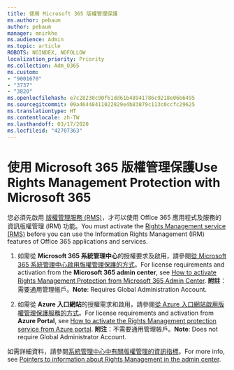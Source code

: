 ```yaml
---
title: 使用 Microsoft 365 版權管理保護
ms.author: pebaum
author: pebaum
manager: mnirkhe
ms.audience: Admin
ms.topic: article
ROBOTS: NOINDEX, NOFOLLOW
localization_priority: Priority
ms.collection: Adm_O365
ms.custom:
- "9001670"
- "3737"
- "3820"
ms.openlocfilehash: e7c28230c90f61dd61b48941786c9218e06b6495
ms.sourcegitcommit: 09a46448411022829e4b83879c113c0ccfc29625
ms.translationtype: HT
ms.contentlocale: zh-TW
ms.lasthandoff: 03/17/2020
ms.locfileid: "42707363"
---
```

# <a name="use-rights-management-protection-with-microsoft-365"></a><span data-ttu-id="b0620-102">使用 Microsoft 365 版權管理保護</span><span class="sxs-lookup"><span data-stu-id="b0620-102">Use Rights Management Protection with Microsoft 365</span></span>

<span data-ttu-id="b0620-103">您必須先啟用 [版權管理服務 (RMS)](https://docs.microsoft.com/azure/information-protection/what-is-azure-rms)，才可以使用 Office 365 應用程式及服務的資訊版權管理 (IRM) 功能。</span><span class="sxs-lookup"><span data-stu-id="b0620-103">You must activate the [Rights Management service (RMS)](https://docs.microsoft.com/azure/information-protection/what-is-azure-rms) before you can use the Information Rights Management (IRM) features of Office 365 applications and services.</span></span>

1. <span data-ttu-id="b0620-104">如需從 **Microsoft 365 系統管理中心**的授權要求及啟用，請參閱[從 Microsoft 365 系統管理中心啟用版權管理保護的方式](https://docs.microsoft.com/azure/information-protection/activate-office365)。</span><span class="sxs-lookup"><span data-stu-id="b0620-104">For license requirements and activation from the **Microsoft 365 admin center**, see [How to activate Rights Management Protection from Microsoft 365 Admin Center](https://docs.microsoft.com/azure/information-protection/activate-office365).</span></span> <span data-ttu-id="b0620-105">**附註**：需要通用管理帳戶。</span><span class="sxs-lookup"><span data-stu-id="b0620-105">**Note**: Requires Global Administration Account.</span></span>

2. <span data-ttu-id="b0620-106">如需從 **Azure 入口網站**的授權需求和啟用，請參閱[從 Azure 入口網站啟用版權管理保護服務的方式](https://docs.microsoft.com/azure/information-protection/activate-azure)。</span><span class="sxs-lookup"><span data-stu-id="b0620-106">For license requirements and activation from **Azure Portal**, see [How to activate the Rights Management protection service from Azure portal](https://docs.microsoft.com/azure/information-protection/activate-azure).</span></span> <span data-ttu-id="b0620-107">**附注**：不需要通用管理帳戶。</span><span class="sxs-lookup"><span data-stu-id="b0620-107">**Note**: Does not require Global Administrator Account.</span></span>

<span data-ttu-id="b0620-108">如需詳細資料，請參閱[系統管理中心中有關版權管理的資訊指標](https://docs.microsoft.com/office365/enterprise/activate-rms-in-office-365)。</span><span class="sxs-lookup"><span data-stu-id="b0620-108">For more info, see [Pointers to information about Rights Management in the admin center](https://docs.microsoft.com/office365/enterprise/activate-rms-in-office-365).</span></span>
